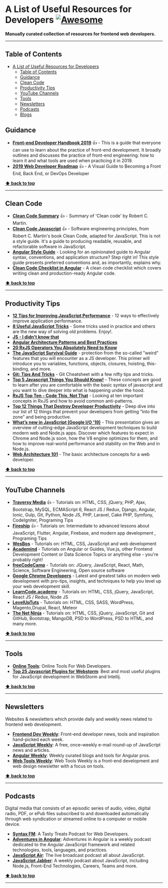 # A List of Useful Resources for Developers [![Awesome](https://cdn.rawgit.com/sindresorhus/awesome/d7305f38d29fed78fa85652e3a63e154dd8e8829/media/badge.svg)](https://github.com/sindresorhus/awesome)

**Manually curated collection of resources for frontend web developers.**

---------------------------------------------------------

## Table of Contents

- [A List of Useful Resources for Developers](#a-list-of-useful-resources-for-developers)
  - [Table of Contents](#table-of-contents)
  - [Guidance](#guidance)
  - [Clean Code](#clean-code)
  - [Productivity Tips](#productivity-tips)
  - [YouTube Channels](#youtube-channels)
  - [Tools](#tools)
  - [Newsletters](#newsletters)
  - [Podcasts](#podcasts)
  - [Blogs](#blogs)
  
## Guidance

+ **[Front-end Developer Handbook 2019](https://frontendmasters.com/books/front-end-handbook/2019/)** 👍 - This is a guide that everyone can use to learn about the practice of front-end development. It broadly outlines and discusses the practice of front-end engineering: how to learn it and what tools are used when practicing it in 2019.
+ **[2019 Web Developer Roadmap](https://www.freecodecamp.org/news/2019-web-developer-roadmap/)** 👍 - A Visual Guide to Becoming a Front End, Back End, or DevOps Developer

**[⬆ back to top](#table-of-contents)**

---------------------------------------------------------
  
## Clean Code

+ **[Clean Code Summary](https://gist.github.com/wojteklu/73c6914cc446146b8b533c0988cf8d29)** 👍 - Summary of 'Clean code' by Robert C. Martin.
+ **[Clean Code Javascript](https://github.com/ryanmcdermott/clean-code-javascript/blob/master/README.md)** 👍 - Software engineering principles, from Robert C. Martin's book Clean Code, adapted for JavaScript. This is not a style guide. It's a guide to producing readable, reusable, and refactorable software in JavaScript.
+ **[Angular Style Guide](https://angular.io/guide/styleguide)** - Looking for an opinionated guide to Angular syntax, conventions, and application structure? Step right in! This style guide presents preferred conventions and, as importantly, explains why.
+ **[Clean Code Checklist in Angular](https://itnext.io/clean-code-checklist-in-angular-%EF%B8%8F-10d4db877f74)** - A clean code checklist which covers writing clean and production-ready Angular code.

**[⬆ back to top](#table-of-contents)**

---------------------------------------------------------
  
## Productivity Tips

+ **[12 Tips for Improving JavaScript Performance](https://nodesource.com/blog/improve-javascript-performance/)** - 12 ways to effectively improve application performance.
+ **[8 Useful JavaScript Tricks](https://devinduct.com/blogpost/26/8-useful-javascript-tricks)** - Some tricks used in practice and others are the new way of solving old problems. Enjoy!.
+ **[JS - I didn't know that](https://www.youtube.com/watch?v=kIhITzw0CG8&feature=youtu.be)**
+ **[Angular Architecture Patterns and Best Practices](https://angular-academy.com/angular-architecture-best-practices/?utm_campaign=Angular%20Weekly&utm_medium=email&utm_source=Revue%20newsletter)**
+ **[20 RxJS Operators You Absolutely Need to Know](https://documentcloud.adobe.com/link/track?uri=urn%3Aaaid%3Ascds%3AUS%3A3b7a13f2-77d3-4f70-8bb9-88a90c8c656c)**
+ **[The JavaScript Survival Guide](https://www.youtube.com/watch?v=9emXNzqCKyg&feature=youtu.be)** - protection from the so-called "weird" features that you will encounter as a JS developer. This primer will introduce you to variables, functions, objects, closures, hoisting, this-binding, and more.
+ **[Git: Tips And Tricks](https://github.com/vasanthk/git-tips-and-tricks/blob/master/README.md#git-log-pretty-graph-view)** - Git Cheatsheet with a few nifty tips and tricks.
+ **[Top 5 Javascript Things You Should Know!](https://www.youtube.com/watch?v=v0QTqHXiVNw)** - These concepts are good to learn after you are comfortable with the basic syntax of javascript and you want to dive deeper into what is happening under the hood.
+ **[RxJS Top Ten - Code This, Not That](https://www.youtube.com/watch?time_continue=1&v=ewcoEYS85Co)** - Looking at ten important concepts in RxJS and how to avoid common anti-patterns.
+ **[Top 12 Things That Destroy Developer Productivity](https://medium.com/hackernoon/top-12-things-that-destroy-developer-productivity-2ddf0abc190)** - Deep dive into our list of 12 things that prevent your developers from getting “into the zone” and being productive. 
+ **[What’s new in JavaScript (Google I/O ’19)](https://www.youtube.com/watch?v=c0oy0vQKEZE&feature=youtu.be)** - This presentation gives an overview of cutting-edge JavaScript development techniques to build modern web and Node.js apps. Discover which features to expect in Chrome and Node.js soon, how the V8 engine optimizes for them, and how to improve real-world performance and stability on the Web and in Node.js.
+ **[Web Architecture 101](https://engineering.videoblocks.com/web-architecture-101-a3224e126947)** - The basic architecture concepts for a web developer.


**[⬆ back to top](#table-of-contents)**

---------------------------------------------------------

## YouTube Channels

+ **[Traversy Media](https://www.youtube.com/user/TechGuyWeb/)** 👍 - Tutorials on: HTML, CSS, jQuery, PHP, Ajax, Bootstrap, MySQL, ECMAScript 6, React JS / Redux, Django, Angular, Ionic, Gulp, Git, Python, Node JS, PHP, Laravel, Cake PHP, Symfony, CodeIgniter, Programing Tips
+ **[Fireship](https://www.youtube.com/channel/UCsBjURrPoezykLs9EqgamOA)** 👍 - Tutorials on: Intermediate to advanced lessons about JavaScript, Flutter, Angular, Firebase, and modern app development
, Programing Tips
+ **[WesBos](https://www.youtube.com/user/wesbos/videos)** - Tutorials on: HTML, CSS, JavaScript and web development
+ **[Academind](https://www.youtube.com/channel/UCSJbGtTlrDami-tDGPUV9-w/videos)** - Tutorials on Angular or Guides, Vue.js, other Frontend Development Content or Data Science Topics or anything else - you're probably right!
+ **[freeCodeCamp](https://www.youtube.com/channel/UC8butISFwT-Wl7EV0hUK0BQ/)** - Tutorials on: JQuery, JavaScript, React, Math, Science, Software Engineering, Open source software
+ **[Google Chrome Developers](https://www.youtube.com/user/ChromeDevelopers)** - Latest and greatest talks on modern web development with pro-tips, insights, and techniques to help you level up your web development skill.
+ **[LearnCode.academy](https://www.youtube.com/user/learncodeacademy/)** - Tutorials on: HTML, CSS, jQuery, JavaScript, React JS / Redux, Node JS
+ **[LevelUpTuts](https://www.youtube.com/user/LevelUpTuts/)** - Tutorials on: HTML, CSS, SASS, WordPress, Magento,Drupal, React, Meteor
+ **[The Net Ninja](https://www.youtube.com/channel/UCW5YeuERMmlnqo4oq8vwUpg/)** - Tutorials on: HTML, CSS, jQuery, JavaScript, Git and GitHub, Bootstrap, MangoDB, PSD to WordPress, PSD to HTML, and many more.


**[⬆ back to top](#table-of-contents)**

---------------------------------------------------------

## Tools

+ **[Online Tools](https://gist.github.com/bradtraversy/61171a9b81586f5bc4c0ca1e2beb59ab)**: Online Tools For Web Developers.
+ **[Top 25 Javascript Plugins for Webstorm](https://blog.codota.com/top-25-javascript-plugins-for-webstorm-intellij/)**: Best and most useful plugins for JavaScript development in WebStorm and Intellij.

**[⬆ back to top](#table-of-contents)**

---------------------------------------------------------

## Newsletters

Websites & newsletters which provide daily and weekly news related to frontend web development.
+ **[Frontend Dev Weekly](http://frontenddevweekly.com/)**: Front-end developer news, tools and inspiration hand-picked each week.
+ **[JavaScript Weekly](http://javascriptweekly.com/)**: A free, once–weekly e-mail round-up of JavaScript news and articles.
+ **[Angular Weekly](http://www.angular-weekly.com/)**: Weekly curated blogs and tools for Angular pros.
+ **[Web Tools Weekly](http://webtoolsweekly.com/)**: Web Tools Weekly is a front-end development and web design newsletter with a focus on tools.

**[⬆ back to top](#table-of-contents)**

---------------------------------------------------------

## Podcasts

Digital media that consists of an episodic series of audio, video, digital radio, PDF, or ePub files subscribed to and downloaded automatically through web syndication or streamed online to a computer or mobile device.

+ **[Syntax FM](https://syntax.fm/)**: A Tasty Treats Podcast for Web Developers.
+ **[Adventures in Angular](https://devchat.tv/adv-in-angular)**: Adventures in Angular is a weekly podcast dedicated to the Angular JavaScript framework and related technologies, tools, languages, and practices.
+ **[JavaScript Air](https://javascriptair.com/)**: The live broadcast podcast all about JavaScript.
+ **[JavaScript Jabber](https://devchat.tv/js-jabber/)**: A weekly podcast about JavaScript, including Node.js, Front-End Technologies, Careers, Teams and more.


**[⬆ back to top](#table-of-contents)**

---------------------------------------------------------

